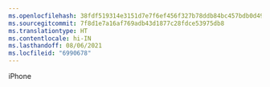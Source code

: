 ```yaml
---
ms.openlocfilehash: 38fdf519314e3151d7e7f6ef456f327b78ddb84bc457bdb0d49bce0b1fc3c959
ms.sourcegitcommit: 7f8d1e7a16af769adb43d1877c28fdce53975db8
ms.translationtype: HT
ms.contentlocale: hi-IN
ms.lasthandoff: 08/06/2021
ms.locfileid: "6990678"
---
```

iPhone